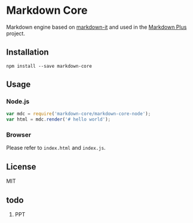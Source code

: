 # Markdown Core

Markdown engine based on [markdown-it](https://github.com/markdown-it/markdown-it)
and used in the [Markdown Plus](https://github.com/tylingsoft/markdown-plus) project.


## Installation

`npm install --save markdown-core`


## Usage

### Node.js

```javascript
var mdc = require('markdown-core/markdown-core-node');
var html = mdc.render('# hello world');
```

### Browser

Please refer to `index.html` and `index.js`.


## License

MIT


## todo

1. PPT
